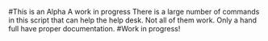 #This is an Alpha A work in progress
There is a large number of commands in this script that can help the help desk. Not all of them work. Only a hand full have proper documentation. 
#Work in progress!
